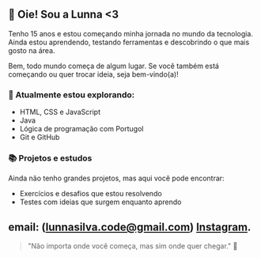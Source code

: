 ## 👋 Oie! Sou a Lunna <3

Tenho 15 anos e estou começando minha jornada no mundo da tecnologia. Ainda estou aprendendo, testando ferramentas e descobrindo o que mais gosto na área.

Bem, todo mundo começa de algum lugar. Se você também está começando ou quer trocar ideia, seja bem-vindo(a)!

### 🚀 Atualmente estou explorando:
-  HTML, CSS e JavaScript
-  Java
-  Lógica de programação com Portugol
-  Git e GitHub

### 📚 Projetos e estudos
Ainda não tenho grandes projetos, mas aqui você pode encontrar:
- Exercícios e desafios que estou resolvendo
- Testes com ideias que surgem enquanto aprendo

 email: (lunnasilva.code@gmail.com)
 [Instagram](https://www.instagram.com/_luaa.martins/).
---

> "Não importa onde você começa, mas sim onde quer chegar." 🌱
